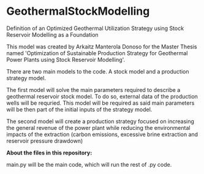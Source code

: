 # GeothermalStockModelling
Definition of an Optimized Geothermal Utilization Strategy using Stock Reservoir Modelling as a Foundation

This model was created by Arkaitz Manterola Donoso for the Master Thesis named 'Optimization of Sustainable Production Strategy for Geothermal Power Plants using Stock Reservoir Modelling'. 

There are two main models to the code. A stock model and a production strategy model.

The first model will solve the main parameters required to describe a geothermal reservoir stock model. To do so, external data of the production wells will be requried. This model will be required as said main parameters will be then part of the initial inputs of the strategy model. 

The second model will create a production strategy focused on increasing the general revenue of the power plant while reducing the environmental impacts of the extraction (carbon emissions, excessive brine extraction and reservoir pressure drawdown)

**About the files in this repository:**

main.py will be the main code, which will run the rest of .py code. 

